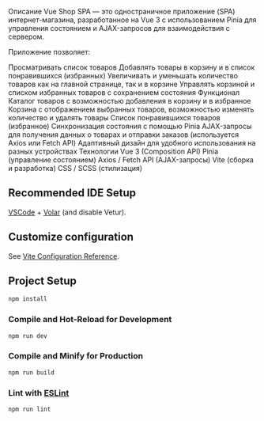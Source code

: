 Описание
Vue Shop SPA — это одностраничное приложение (SPA) интернет-магазина, разработанное на Vue 3 с использованием Pinia для управления состоянием и AJAX-запросов для взаимодействия с сервером.

Приложение позволяет:

Просматривать список товаров
Добавлять товары в корзину и в список понравившихся (избранных)
Увеличивать и уменьшать количество товаров как на главной странице, так и в корзине
Управлять корзиной и списком избранных товаров с сохранением состояния
Функционал
Каталог товаров с возможностью добавления в корзину и в избранное
Корзина с отображением выбранных товаров, возможностью изменять количество и удалять товары
Список понравившихся товаров (избранное)
Синхронизация состояния с помощью Pinia
AJAX-запросы для получения данных о товарах и отправки заказов (используется Axios или Fetch API)
Адаптивный дизайн для удобного использования на разных устройствах
Технологии
Vue 3 (Composition API)
Pinia (управление состоянием)
Axios / Fetch API (AJAX-запросы)
Vite (сборка и разработка)
CSS / SCSS (стилизация)
## Recommended IDE Setup

[VSCode](https://code.visualstudio.com/) + [Volar](https://marketplace.visualstudio.com/items?itemName=Vue.volar) (and disable Vetur).

## Customize configuration

See [Vite Configuration Reference](https://vitejs.dev/config/).

## Project Setup

```sh
npm install
```

### Compile and Hot-Reload for Development

```sh
npm run dev
```

### Compile and Minify for Production

```sh
npm run build
```

### Lint with [ESLint](https://eslint.org/)

```sh
npm run lint
```
